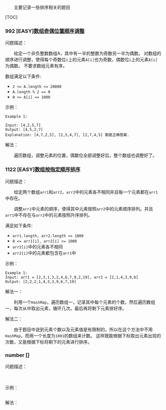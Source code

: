 　　主要记录一些排序相关的题目

[TOC]

### 992 [EASY][数组奇偶位置顺序调整](../java/com/ckm/sort/easy/Solution992.java)
问题描述：

　　给定一个非负整数数组A，其中有一半的整数为奇数另一半为偶数。
对数组的顺序进行调整，使得每个奇数位`i`上的元素`A[i]`也为奇数，偶数位`i`上的元素`A[i]`为偶数。
不要求数组元素有序。

数组满足以下条件:

- `2 <= A.length <= 20000`
- `A.length % 2 == 0`
- `0 <= A[i] <= 1000`

示例：

```
Example 1:

Input: [4,2,5,7]
Output: [4,5,2,7]
Explanation: [4,7,2,5], [2,5,4,7], [2,7,4,5] 都是正确答案.
```

解法：

　　遍历数组，调整元素的位置，偶数位全部调整好后，整个数组也调整好了。

### 1122 [EASY][数组按指定顺序排序](../java/com/ckm/sort/easy/Solution1122.java)
问题描述：

　　给定两个数组`arr1`和`arr2`，`arr2`中的元素各不相同并且每一个元素都在`arr1`中存在。

　　调整`arr1`中元素的顺序，使得其中元素按照`arr2`中的元素顺序排列。并且`arr1`中不存在与`arr2`中的元素按照升序排列。

满足如下条件:

- `arr1.length, arr2.length <= 1000`
- `0 <= arr1[i], arr2[i] <= 1000`
- `arr2[i]`中的元素各不相同
- `arr2[i]`中的元素都包含在`arr1`中

示例：

```
Example 1:
Input: arr1 = [2,3,1,3,2,4,6,7,9,2,19], arr2 = [2,1,4,3,9,6]
Output: [2,2,2,1,4,3,3,9,6,7,19]
```

解法一：

　　利用一个`HashMap`，遍历数组一，记录其中每个元素的个数，然后遍历数组一，每次从中取出元素，循环几次。最后再将剩下元素排好序。

解法二：

　　由于题目中说到元素个数以及元素值是有限制的，所以在这个方法中不用`HashMap`，而用一个长度为`1001`的数组来计数。
这样既能根据下标取出元素出现的次数，又能根据下标将剩下的元素进行排序。

### number [][]()
问题描述：

　　

示例：

```

```

解法：

　　
